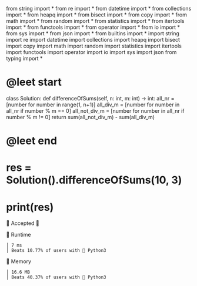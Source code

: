 from string import *
from re import *
from datetime import *
from collections import *
from heapq import *
from bisect import *
from copy import *
from math import *
from random import *
from statistics import *
from itertools import *
from functools import *
from operator import *
from io import *
from sys import *
from json import *
from builtins import *
import string
import re
import datetime
import collections
import heapq
import bisect
import copy
import math
import random
import statistics
import itertools
import functools
import operator
import io
import sys
import json
from typing import *

# @leet start


class Solution:
    def differenceOfSums(self, n: int, m: int) -> int:
        all_nr = [number for number in range(1, n+1)]
        all_div_m = [number for number in all_nr if number % m == 0]
        all_not_div_m = [number for number in all_nr if number % m != 0]
        return sum(all_not_div_m) - sum(all_div_m)


# @leet end

# res = Solution().differenceOfSums(10, 3)
# print(res)
 Accepted 🎉


󰓅 Runtime

	│ 7 ms
	│ Beats 10.77% of users with  Python3


󰍛 Memory

	│ 16.6 MB
	│ Beats 40.37% of users with  Python3

